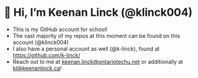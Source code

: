 # 👋 Hi, I’m Keenan Linck (@klinck004)
- This is my GitHub account for school!
- The vast majority of my repos at this moment can be found on this account (@klinck004)
- I also have a personal account as well (@k-linck), found at https://github.com/k-linck/
- Reach out to me at keenan.linck@ontariotechu.net or additionally at kl@keenanlinck.ca!
<!---
k-linck/k-linck is a ✨ special ✨ repository because its `README.md` (this file) appears on your GitHub profile.
You can click the Preview link to take a look at your changes.
--->

